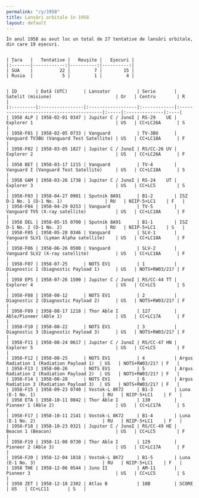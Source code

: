 ```yaml
---
permalink: "/y/1958"
title: Lansări orbitale în 1958
layout: default
---
```


    În anul 1958 au avut loc un total de 27 tentative de lansări orbitale, din care 19 eșecuri.
    
    
    | Țara   |   Tentative |   Reușite |   Eșecuri |
    |:-------|------------:|----------:|----------:|
    | SUA    |          22 |         7 |        15 |
    | Rusia  |           5 |         1 |         4 |
    
    
    | ID       | Dată (UTC)      | Lansator          | Serie       | Satelit (misiune)                        | Or   | Centru        | R   |
    |:---------|:----------------|:------------------|:------------|:-----------------------------------------|:-----|:--------------|:----|
    | 1958 ALP | 1958-02-01 0347 | Jupiter C / JunoI | RS-29    UE | Explorer 1                               | US   | CC+LC26A      | S   |
    | 1958-F01 | 1958-02-05 0733 | Vanguard          | TV-3BU      | Vanguard TV3BU (Vanguard Test Satellite) | US   | CC+LC18A      | F   |
    | 1958-F02 | 1958-03-05 1827 | Jupiter C / JunoI | RS/CC-26 UV | Explorer 2                               | US   | CC+LC26A      | F   |
    | 1958 BET | 1958-03-17 1215 | Vanguard          | TV-4        | Vanguard I (Vanguard Test Satellite)     | US   | CC+LC18A      | S   |
    | 1958 GAM | 1958-03-26 1738 | Jupiter C / JunoI | RS-24    UT | Explorer 3                               | US   | CC+LC5        | S   |
    | 1958-F03 | 1958-04-27 0901 | Sputnik 8A91      | B1-2        | ISZ D-1 No. 1 (D-1 No. 1)                | RU   | NIIP-5+LC1    | F   |
    | 1958-F04 | 1958-04-29 0253 | Vanguard          | TV-5        | Vanguard TV5 (X-ray satellite)           | US   | CC+LC18A      | F   |
    | 1958 DEL | 1958-05-15 0700 | Sputnik 8A91      | B1-1        | ISZ D-1 No. 2 (D-1 No. 2)                | RU   | NIIP-5+LC1    | S   |
    | 1958-F05 | 1958-05-28 0346 | Vanguard          | SLV-1       | Vanguard SLV1 (Lyman Alpha satellite)    | US   | CC+LC18A      | F   |
    | 1958-F06 | 1958-06-26 0500 | Vanguard          | SLV-2       | Vanguard SLV2 (X-ray satellite)          | US   | CC+LC18A      | F   |
    | 1958-F07 | 1958-07-25      | NOTS EV1          | 1           | Diagnostic 1 (Diagnostic Payload 1)      | US   | NOTS+RW03/21? | F   |
    | 1958 EPS | 1958-07-26 1500 | Jupiter C / JunoI | RS/CC-44 TT | Explorer 4                               | US   | CC+LC5        | S   |
    | 1958-F08 | 1958-08-12      | NOTS EV1          | 2           | Diagnostic 2 (Diagnostic Payload 2)      | US   | NOTS+RW03/21? | F   |
    | 1958-F09 | 1958-08-17 1218 | Thor Able I       | 127         | Able/Pioneer (Able 1)                    | US   | CC+LC17A      | F   |
    | 1958-F10 | 1958-08-22      | NOTS EV1          | 3           | Diagnostic 3 (Diagnostic Payload 3)      | US   | NOTS+RW03/21? | F   |
    | 1958-F11 | 1958-08-24 0617 | Jupiter C / JunoI | RS/CC-47 HN | Explorer 5                               | US   | CC+LC5        | F   |
    | 1958-F12 | 1958-08-25      | NOTS EV1          | 4           | Argus Radiation 1 (Radiation Payload 1)  | US   | NOTS+RW03/21? | F   |
    | 1958-F13 | 1958-08-26      | NOTS EV1          | 5           | Argus Radiation 2 (Radiation Payload 2)  | US   | NOTS+RW03/21? | F   |
    | 1958-F14 | 1958-08-28      | NOTS EV1          | 6           | Argus Radiation 3 (Radiation Payload 3)  | US   | NOTS+RW03/21? | F   |
    | 1958-F15 | 1958-09-23 0740 | Vostok-L 8K72     | B1-3        | Luna (E-1 No. 1)                         | RU   | NIIP-5+LC1    | F   |
    | 1958 ETA | 1958-10-11 0842 | Thor Able I       | 130         | Pioneer 1 (Able 2)                       | US   | CC+LC17A      | S   |
    | 1958-F17 | 1958-10-11 2141 | Vostok-L 8K72     | B1-4        | Luna (E-1 No. 2)                         | RU   | NIIP-5+LC1    | F   |
    | 1958-F18 | 1958-10-23 0321 | Jupiter C / JunoI | RS/CC-49 HE | Beacon 1 (Beacon)                        | US   | CC+LC5        | F   |
    | 1958-F19 | 1958-11-08 0730 | Thor Able I       | 129         | Pioneer 2 (Able 3)                       | US   | CC+LC17A      | F   |
    | 1958-F20 | 1958-12-04 1818 | Vostok-L 8K72     | B1-5        | Luna (E-1 No. 3)                         | RU   | NIIP-5+LC1    | F   |
    | 1958 THE | 1958-12-06 0544 | Juno II           | AM-11       | Pioneer 3                                | US   | CC+LC5        | S   |
    | 1958 ZET | 1958-12-18 2302 | Atlas B           | 10B         | SCORE                                    | US   | CC+LC11       | S   |

